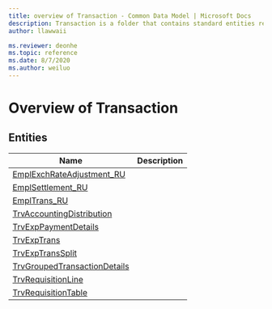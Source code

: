 ```yaml
---
title: overview of Transaction - Common Data Model | Microsoft Docs
description: Transaction is a folder that contains standard entities related to the Common Data Model.
author: llawwaii

ms.reviewer: deonhe
ms.topic: reference
ms.date: 8/7/2020
ms.author: weiluo
---
```


# Overview of Transaction


## Entities

|Name|Description|
|---|---|
|[EmplExchRateAdjustment_RU](EmplExchRateAdjustment_RU.md)||
|[EmplSettlement_RU](EmplSettlement_RU.md)||
|[EmplTrans_RU](EmplTrans_RU.md)||
|[TrvAccountingDistribution](TrvAccountingDistribution.md)||
|[TrvExpPaymentDetails](TrvExpPaymentDetails.md)||
|[TrvExpTrans](TrvExpTrans.md)||
|[TrvExpTransSplit](TrvExpTransSplit.md)||
|[TrvGroupedTransactionDetails](TrvGroupedTransactionDetails.md)||
|[TrvRequisitionLine](TrvRequisitionLine.md)||
|[TrvRequisitionTable](TrvRequisitionTable.md)||
